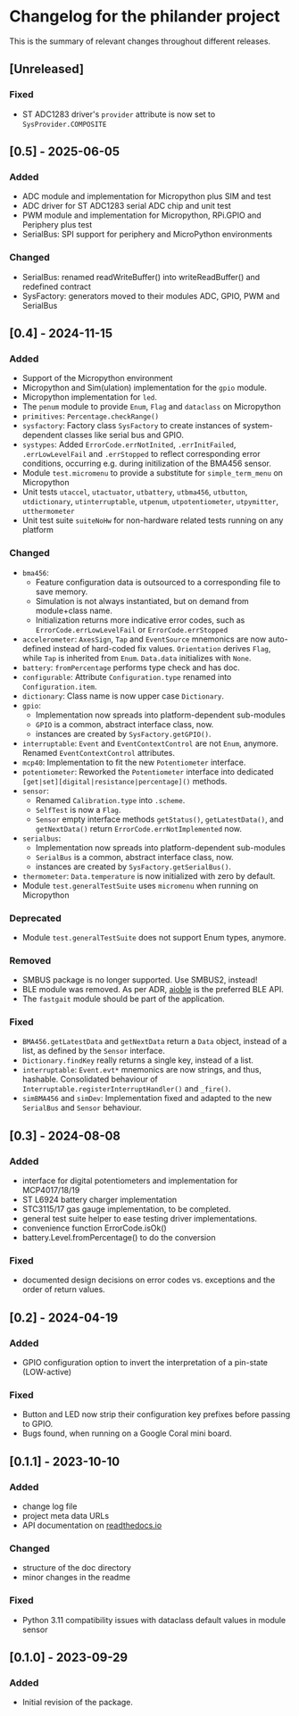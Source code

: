# Changelog for the philander project

This is the summary of relevant changes throughout different releases.

<!---Types of entries:--->
<!---### Added--->
<!---### Changed--->
<!---### Deprecated--->
<!---### Removed--->
<!---### Fixed--->
<!---### Security--->

## [Unreleased]

### Fixed
- ST ADC1283 driver's `provider` attribute is now set to `SysProvider.COMPOSITE`

## [0.5] - 2025-06-05

### Added
- ADC module and implementation for Micropython plus SIM and test
- ADC driver for ST ADC1283 serial ADC chip and unit test
- PWM module and implementation for Micropython, RPi.GPIO and Periphery plus test
- SerialBus: SPI support for periphery and MicroPython environments

### Changed
- SerialBus: renamed readWriteBuffer() into writeReadBuffer() and redefined contract
- SysFactory: generators moved to their modules ADC, GPIO, PWM and SerialBus

## [0.4] - 2024-11-15

### Added
- Support of the Micropython environment
- Micropython and Sim(ulation) implementation for the `gpio` module.
- Micropython implementation for `led`.
- The `penum` module to provide `Enum`, `Flag` and `dataclass` on Micropython
- `primitives`: `Percentage.checkRange()`
- `sysfactory`: Factory class `SysFactory` to create instances of system-dependent classes like serial bus and GPIO.
- `systypes`: Added `ErrorCode.errNotInited`, `.errInitFailed`, `.errLowLevelFail` and `.errStopped` to reflect corresponding error conditions, occurring e.g. during initilization of the BMA456 sensor.
- Module `test.micromenu` to provide a substitute for `simple_term_menu` on Micropython
- Unit tests `utaccel`, `utactuator`, `utbattery`, `utbma456`, `utbutton`, `utdictionary`, `utinterruptable`, `utpenum`, `utpotentiometer`, `utpymitter`, `utthermometer`
- Unit test suite `suiteNoHw` for non-hardware related tests running on any platform

### Changed
- `bma456`:
    - Feature configuration data is outsourced to a corresponding file to save memory.
    - Simulation is not always instantiated, but on demand from module+class name.
    - Initialization returns more indicative error codes, such as `ErrorCode.errLowLevelFail` or `ErrorCode.errStopped`
- `accelerometer`: `AxesSign`, `Tap` and `EventSource` mnemonics are now auto-defined instead of hard-coded fix values. `Orientation` derives `Flag`, while `Tap` is inherited from `Enum`. `Data.data` initializes with `None`.
- `battery`: `fromPercentage` performs type check and has doc.
- `configurable`: Attribute `Configuration.type` renamed into `Configuration.item`.
- `dictionary`: Class name is now upper case `Dictionary`.
- `gpio`:
    - Implementation now spreads into platform-dependent sub-modules
    - `GPIO` is a common, abstract interface class, now. 
    - instances are created by `SysFactory.getGPIO()`.
- `interruptable`: `Event` and `EventContextControl` are not `Enum`, anymore. Renamed `EventContextControl` attributes.
- `mcp40`: Implementation to fit the new `Potentiometer` interface.
- `potentiometer`: Reworked the `Potentiometer` interface into dedicated `[get|set][digital|resistance|percentage]()` methods.
- `sensor`:
    - Renamed `Calibration.type` into `.scheme`.
    - `SelfTest` is now a `Flag`.
    - `Sensor` empty interface methods `getStatus()`, `getLatestData()`, and `getNextData()` return `ErrorCode.errNotImplemented` now.
- `serialbus`:
    - Implementation now spreads into platform-dependent sub-modules
    - `SerialBus` is a common, abstract interface class, now. 
    - instances are created by `SysFactory.getSerialBus()`.
- `thermometer`: `Data.temperature` is now initialized with zero by default.
- Module `test.generalTestSuite` uses `micromenu` when running on Micropython

### Deprecated
- Module `test.generalTestSuite` does not support Enum types, anymore.

### Removed
- SMBUS package is no longer supported. Use SMBUS2, instead!
- BLE module was removed. As per ADR, [aioble](https://github.com/micropython/micropython-lib/tree/master/micropython/bluetooth/aioble) is the preferred BLE API.
- The `fastgait` module should be part of the application.

### Fixed
- `BMA456.getLatestData` and `getNextData` return a `Data` object, instead of a list, as defined by the `Sensor` interface.
- `Dictionary.findKey` really returns a single key, instead of a list.
- `interruptable`: `Event.evt*` mnemonics are now strings, and thus, hashable. Consolidated behaviour of `Interruptable.registerInterruptHandler()` and `_fire()`.
- `simBMA456` and `simDev`: Implementation fixed and adapted to the new `SerialBus` and `Sensor` behaviour.


## [0.3] - 2024-08-08

### Added
- interface for digital potentiometers and implementation for MCP4017/18/19
- ST L6924 battery charger implementation
- STC3115/17 gas gauge implementation, to be completed.
- general test suite helper to ease testing driver implementations.
- convenience function ErrorCode.isOk()
- battery.Level.fromPercentage() to do the conversion

### Fixed
- documented design decisions on error codes vs. exceptions and the order of return values.

## [0.2] - 2024-04-19

### Added
- GPIO configuration option to invert the interpretation of a pin-state (LOW-active)

### Fixed
- Button and LED now strip their configuration key prefixes before passing to GPIO.
- Bugs found, when running on a Google Coral mini board.

## [0.1.1] - 2023-10-10

### Added
- change log file
- project meta data URLs
- API documentation on [readthedocs.io](https://philander.readthedocs.io)

### Changed
- structure of the doc directory
- minor changes in the readme

### Fixed
- Python 3.11 compatibility issues with dataclass default values in module sensor

## [0.1.0] - 2023-09-29
### Added
- Initial revision of the package.
